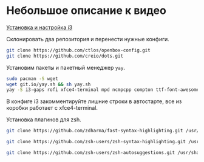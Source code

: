 # Небольшое описание к видео

[Установка и настройка i3](https://www.youtube.com/watch?v=clizwONNhMI)

Склонировать два репозитория и перенести нужные конфиги.

```bash
git clone https://github.com/ctlos/openbox-config.git
git clone https://github.com/creio/dots.git
```

Установим пакеты и пакетный менеджер `yay`.

```bash
sudo pacman -S wget
wget git.io/yay.sh && sh yay.sh
yay -S i3-gaps rofi xfce4-terminal mpd ncmpcpp compton ttf-font-awesome polybar-git oh-my-zsh
```

В конфиге i3 закомментируйте лишние строки в автостарте, все из коробки работает с xfce4-terminal.

Установка плагинов для zsh.

```bash
git clone https://github.com/zdharma/fast-syntax-highlighting.git /usr/share/oh-my-zsh/custom/plugins/fast-syntax-highlighting

git clone https://github.com/zsh-users/zsh-syntax-highlighting.git /usr/share/oh-my-zsh/custom/plugins/zsh-syntax-highlighting

git clone https://github.com/zsh-users/zsh-autosuggestions.git /usr/share/oh-my-zsh/custom/plugins/zsh-autosuggestions
```